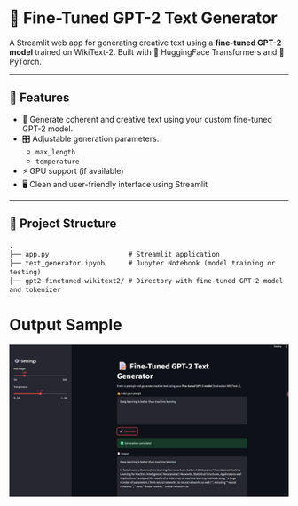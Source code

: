 # 🧠 Fine-Tuned GPT-2 Text Generator

A Streamlit web app for generating creative text using a **fine-tuned GPT-2 model** trained on WikiText-2. Built with 🤗 HuggingFace Transformers and 🐍 PyTorch.

---

## 🚀 Features

- 📝 Generate coherent and creative text using your custom fine-tuned GPT-2 model.
- 🎛️ Adjustable generation parameters:
  - `max_length`
  - `temperature`
- ⚡ GPU support (if available)
- 🖥️ Clean and user-friendly interface using Streamlit

---

## 📁 Project Structure

```text
.
├── app.py                    # Streamlit application
├── text_generator.ipynb      # Jupyter Notebook (model training or testing)
├── gpt2-finetuned-wikitext2/ # Directory with fine-tuned GPT-2 model and tokenizer

```
# Output Sample

![Output Image](output.png)
